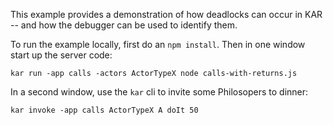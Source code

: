 <!--
# Copyright IBM Corporation 2020,2022
#
# Licensed under the Apache License, Version 2.0 (the "License");
# you may not use this file except in compliance with the License.
# You may obtain a copy of the License at
#
#     http://www.apache.org/licenses/LICENSE-2.0
#
# Unless required by applicable law or agreed to in writing, software
# distributed under the License is distributed on an "AS IS" BASIS,
# WITHOUT WARRANTIES OR CONDITIONS OF ANY KIND, either express or implied.
# See the License for the specific language governing permissions and
# limitations under the License.
-->

This example provides a demonstration of how deadlocks can occur in KAR -- and how the debugger can be used to identify them.

To run the example locally, first do an `npm install`.
Then in one window start up the server code:
```shell
kar run -app calls -actors ActorTypeX node calls-with-returns.js
```
In a second window, use the `kar` cli to invite some Philosopers to dinner:
```shell
kar invoke -app calls ActorTypeX A doIt 50
```
